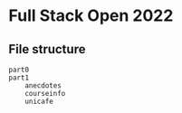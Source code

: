 # Full Stack Open 2022

## File structure

```
part0
part1
    anecdotes
    courseinfo
    unicafe
```